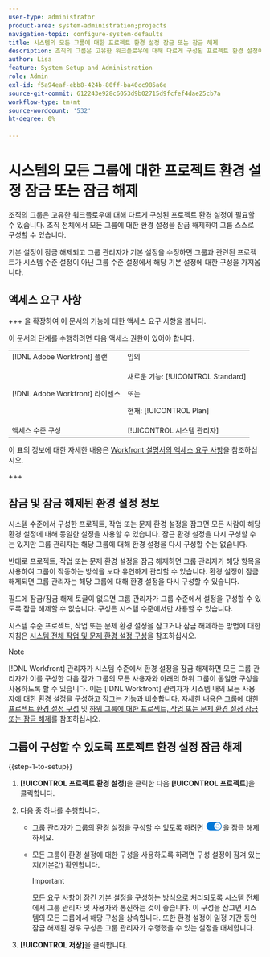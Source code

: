 ```yaml
---
user-type: administrator
product-area: system-administration;projects
navigation-topic: configure-system-defaults
title: 시스템의 모든 그룹에 대한 프로젝트 환경 설정 잠금 또는 잠금 해제
description: 조직의 그룹은 고유한 워크플로우에 대해 다르게 구성된 프로젝트 환경 설정이 필요할 수 있습니다. 조직 전체에서 모든 그룹에 대한 환경 설정을 잠금 해제하여 그룹 스스로 구성할 수 있습니다.
author: Lisa
feature: System Setup and Administration
role: Admin
exl-id: f5a94eaf-ebb8-424b-80ff-ba40cc985a6e
source-git-commit: 612243e928c6053d9b02715d9fcfef4dae25cb7a
workflow-type: tm+mt
source-wordcount: '532'
ht-degree: 0%

---
```


# 시스템의 모든 그룹에 대한 프로젝트 환경 설정 잠금 또는 잠금 해제

조직의 그룹은 고유한 워크플로우에 대해 다르게 구성된 프로젝트 환경 설정이 필요할 수 있습니다. 조직 전체에서 모든 그룹에 대한 환경 설정을 잠금 해제하여 그룹 스스로 구성할 수 있습니다.

기본 설정이 잠금 해제되고 그룹 관리자가 기본 설정을 수정하면 그룹과 관련된 프로젝트가 시스템 수준 설정이 아닌 그룹 수준 설정에서 해당 기본 설정에 대한 구성을 가져옵니다.

## 액세스 요구 사항

+++ 을 확장하여 이 문서의 기능에 대한 액세스 요구 사항을 봅니다.

이 문서의 단계를 수행하려면 다음 액세스 권한이 있어야 합니다.

<table style="table-layout:auto"> 
 <col> 
 <col> 
 <tbody> 
  <tr> 
   <td role="rowheader">[!DNL Adobe Workfront] 플랜</td> 
   <td>임의</td> 
  </tr> 
  <tr> 
   <td role="rowheader">[!DNL Adobe Workfront] 라이센스</td> 
   <td><p>새로운 기능: [!UICONTROL Standard]</p>
   또는
   <p>현재: [!UICONTROL Plan]</p>
   </td> 
  </tr>
  <tr> 
   <td role="rowheader">액세스 수준 구성</td>
   <td>[!UICONTROL 시스템 관리자]</td> 
  </tr> 
 </tbody> 
</table>

이 표의 정보에 대한 자세한 내용은 [Workfront 설명서의 액세스 요구 사항](/help/quicksilver/administration-and-setup/add-users/access-levels-and-object-permissions/access-level-requirements-in-documentation.md)을 참조하십시오.

+++

## 잠금 및 잠금 해제된 환경 설정 정보

시스템 수준에서 구성한 프로젝트, 작업 또는 문제 환경 설정을 잠그면 모든 사람이 해당 환경 설정에 대해 동일한 설정을 사용할 수 있습니다. 잠근 환경 설정을 다시 구성할 수는 있지만 그룹 관리자는 해당 그룹에 대해 환경 설정을 다시 구성할 수는 없습니다.

반대로 프로젝트, 작업 또는 문제 환경 설정을 잠금 해제하면 그룹 관리자가 해당 항목을 사용하여 그룹이 작동하는 방식을 보다 유연하게 관리할 수 있습니다. 환경 설정이 잠금 해제되면 그룹 관리자는 해당 그룹에 대해 환경 설정을 다시 구성할 수 있습니다.

필드에 잠금/잠금 해제 토글이 없으면 그룹 관리자가 그룹 수준에서 설정을 구성할 수 있도록 잠금 해제할 수 없습니다. 구성은 시스템 수준에서만 사용할 수 있습니다.

시스템 수준 프로젝트, 작업 또는 문제 환경 설정을 잠그거나 잠금 해제하는 방법에 대한 지침은 [시스템 전체 작업 및 문제 환경 설정 구성](../../../administration-and-setup/set-up-workfront/configure-system-defaults/set-task-issue-preferences.md)을 참조하십시오.

>[!NOTE]
>
>[!DNL Workfront] 관리자가 시스템 수준에서 환경 설정을 잠금 해제하면 모든 그룹 관리자가 이를 구성한 다음 잠가 그룹의 모든 사용자와 아래의 하위 그룹이 동일한 구성을 사용하도록 할 수 있습니다. 이는 [!DNL Workfront] 관리자가 시스템 내의 모든 사용자에 대한 환경 설정을 구성하고 잠그는 기능과 비슷합니다. 자세한 내용은 [그룹에 대한 프로젝트 환경 설정 구성](../../../administration-and-setup/manage-groups/create-and-manage-groups/configure-project-preferences-group.md) 및 [하위 그룹에 대한 프로젝트, 작업 또는 문제 환경 설정 잠금 또는 잠금 해제](../../../administration-and-setup/manage-groups/create-and-manage-groups/lock-or-unlock-a-group-preference.md)를 참조하십시오.

## 그룹이 구성할 수 있도록 프로젝트 환경 설정 잠금 해제

{{step-1-to-setup}}

1. **[!UICONTROL 프로젝트 환경 설정]**&#x200B;을 클릭한 다음 **[!UICONTROL 프로젝트]**&#x200B;을 클릭합니다.

1. 다음 중 하나를 수행합니다.

   * 그룹 관리자가 그룹의 환경 설정을 구성할 수 있도록 하려면 ![잠금 해제 토글](assets/unlock-toggle-button.png)을 잠금 해제하세요.
   * 모든 그룹이 환경 설정에 대한 구성을 사용하도록 하려면 구성 설정이 잠겨 있는지(기본값) 확인합니다.

     >[!IMPORTANT]
     >
     >모든 요구 사항이 잠긴 기본 설정을 구성하는 방식으로 처리되도록 시스템 전체에서 그룹 관리자 및 사용자와 통신하는 것이 좋습니다. 이 구성을 잠그면 시스템의 모든 그룹에서 해당 구성을 상속합니다. 또한 환경 설정이 일정 기간 동안 잠금 해제된 경우 구성은 그룹 관리자가 수행했을 수 있는 설정을 대체합니다.

1. **[!UICONTROL 저장]**&#x200B;을 클릭합니다.
